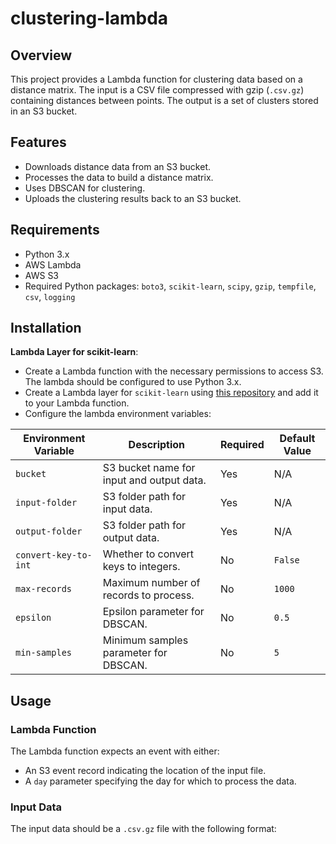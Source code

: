 # clustering-lambda

## Overview
This project provides a Lambda function for clustering data based on a distance matrix. The input is a CSV file compressed with gzip (`.csv.gz`) containing distances between points. The output is a set of clusters stored in an S3 bucket.

## Features
- Downloads distance data from an S3 bucket.
- Processes the data to build a distance matrix.
- Uses DBSCAN for clustering.
- Uploads the clustering results back to an S3 bucket.

## Requirements
- Python 3.x
- AWS Lambda
- AWS S3
- Required Python packages: `boto3`, `scikit-learn`, `scipy`, `gzip`, `tempfile`, `csv`, `logging`

## Installation

**Lambda Layer for scikit-learn**:
- Create a Lambda function with the necessary permissions to access S3. The lambda should be configured to use Python 3.x.
- Create a Lambda layer for `scikit-learn` using [this repository](https://github.com/imperva/aws-lambda-layer) and add it to your Lambda function.
- Configure the lambda environment variables:

| Environment Variable | Description                          | Required | Default Value |
|----------------------|--------------------------------------|----------|---------------|
| `bucket`             | S3 bucket name for input and output data. | Yes      | N/A           |
| `input-folder`       | S3 folder path for input data.       | Yes      | N/A           |
| `output-folder`      | S3 folder path for output data.      | Yes      | N/A           |
| `convert-key-to-int` | Whether to convert keys to integers. | No       | `False`       |
| `max-records`        | Maximum number of records to process.| No       | `1000`        |
| `epsilon`            | Epsilon parameter for DBSCAN.        | No       | `0.5`         |
| `min-samples`        | Minimum samples parameter for DBSCAN.| No       | `5`           |

## Usage
### Lambda Function
The Lambda function expects an event with either:
- An S3 event record indicating the location of the input file.
- A `day` parameter specifying the day for which to process the data.

### Input Data
The input data should be a `.csv.gz` file with the following format: